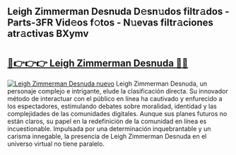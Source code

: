 ## Leigh Zimmerman Desnuda D𝚎sn𝚞dos filtr𝚊dos - Parts-3FR Vid𝚎os f𝚘tos - N𝚞evas filtr𝚊ciones atr𝚊ctivas BXymv

# <h2><a href="http://mb7tgn.tromn.icu/?c=Leigh+Zimmerman+Desnuda">🔗👉👉👉 Leigh Zimmerman Desnuda 🔗🔗</a></h2>

[![Leigh Zimmerman Desnuda nuevo](https://i.imgur.com/pEAQMta.gif)](http://mb7tgn.tromn.icu/?c=Leigh+Zimmerman+Desnuda)
Leigh Zimmerman Desnuda, un personaje complejo e intrigante, elude la clasificación directa. Su innovador método de interactuar con el público en línea ha cautivado y enfurecido a los espectadores, estimulando debates sobre moralidad, identidad y las complejidades de las comunidades digitales. Aunque sus planes futuros no están claros, su papel en la redefinición de la comunidad en línea es incuestionable. Impulsada por una determinación inquebrantable y un carisma innegable, la presencia de Leigh Zimmerman Desnuda en el universo virtual no tiene paralelo.
